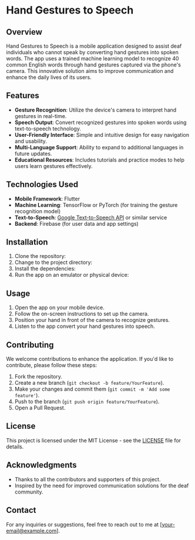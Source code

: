 # Hand Gestures to Speech

## Overview

Hand Gestures to Speech is a mobile application designed to assist deaf individuals who cannot speak by converting hand gestures into spoken words. The app uses a trained machine learning model to recognize 40 common English words through hand gestures captured via the phone's camera. This innovative solution aims to improve communication and enhance the daily lives of its users.

## Features

- **Gesture Recognition**: Utilize the device's camera to interpret hand gestures in real-time.
- **Speech Output**: Convert recognized gestures into spoken words using text-to-speech technology.
- **User-Friendly Interface**: Simple and intuitive design for easy navigation and usability.
- **Multi-Language Support**: Ability to expand to additional languages in future updates.
- **Educational Resources**: Includes tutorials and practice modes to help users learn gestures effectively.

## Technologies Used

- **Mobile Framework**: Flutter
- **Machine Learning**: TensorFlow or PyTorch (for training the gesture recognition model)
- **Text-to-Speech**: [Google Text-to-Speech API](https://cloud.google.com/text-to-speech) or similar service
- **Backend**: Firebase (for user data and app settings)

## Installation

1. Clone the repository:
2. Change to the project directory:
3. Install the dependencies:
4. Run the app on an emulator or physical device:


## Usage

1. Open the app on your mobile device.
2. Follow the on-screen instructions to set up the camera.
3. Position your hand in front of the camera to recognize gestures.
4. Listen to the app convert your hand gestures into speech.

## Contributing

We welcome contributions to enhance the application. If you'd like to contribute, please follow these steps:

1. Fork the repository.
2. Create a new branch (`git checkout -b feature/YourFeature`).
3. Make your changes and commit them (`git commit -m 'Add some feature'`).
4. Push to the branch (`git push origin feature/YourFeature`).
5. Open a Pull Request.

## License

This project is licensed under the MIT License - see the [LICENSE](LICENSE) file for details.

## Acknowledgments

- Thanks to all the contributors and supporters of this project.
- Inspired by the need for improved communication solutions for the deaf community.

## Contact

For any inquiries or suggestions, feel free to reach out to me at [your-email@example.com].


